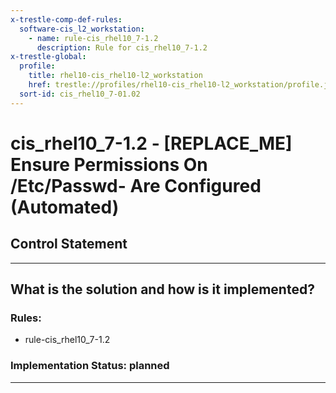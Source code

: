 ```yaml
---
x-trestle-comp-def-rules:
  software-cis_l2_workstation:
    - name: rule-cis_rhel10_7-1.2
      description: Rule for cis_rhel10_7-1.2
x-trestle-global:
  profile:
    title: rhel10-cis_rhel10-l2_workstation
    href: trestle://profiles/rhel10-cis_rhel10-l2_workstation/profile.json
  sort-id: cis_rhel10_7-01.02
---
```


# cis_rhel10_7-1.2 - \[REPLACE_ME\] Ensure Permissions On /Etc/Passwd- Are Configured (Automated)

## Control Statement

______________________________________________________________________

## What is the solution and how is it implemented?

<!-- For implementation status enter one of: implemented, partial, planned, alternative, not-applicable -->

<!-- Note that the list of rules under ### Rules: is read-only and changes will not be captured after assembly to JSON -->

<!-- Add control implementation description here for control: cis_rhel10_7-1.2 -->

### Rules:

  - rule-cis_rhel10_7-1.2

### Implementation Status: planned

______________________________________________________________________
